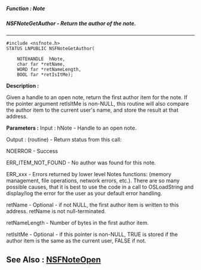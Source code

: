 ##### Function : Note
##### NSFNoteGetAuthor - Return the author of the note.
---
```
#include <nsfnote.h>
STATUS LNPUBLIC NSFNoteGetAuthor(

	NOTEHANDLE  hNote,
	char far *retName,
	WORD far *retNameLength,
	BOOL far *retIsItMe);
```
**Description :**

Given a handle to an open note, return the first author item for the note.  If 
the pointer argument retIsItMe is non-NULL, this routine will also compare the 
author item to the current user's name, and store the result at that address.

**Parameters :**
Input :
hNote  -  Handle to an open note.

Output :
(routine)  -  Return status from this call:

NOERROR - Success

ERR_ITEM_NOT_FOUND - No author was found for this note.

ERR_xxx - Errors returned by lower level Notes functions: (memory management, file operations, network errors, etc.).  There are so many possible causes, that it is best to use the code in a call to OSLoadString and display/log the error for the user as your default error handling.


retName  -  Optional - if not NULL, the first author item is written to this address.  retName is not null-terminated.

retNameLength  -  Number of bytes in the first author item.

retIsItMe  -  Optional - if this pointer is non-NULL, TRUE is stored if the author item is the same as the current user, FALSE if not.


**See Also :**
[NSFNoteOpen](/domino-c-api-docs/reference/Func/NSFNoteOpen)
---
